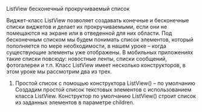 ListView бесконечный прокручиваемый список

Виджет-класс ListView позволяет создавать конечные и бесконечные списки виджетов и делает их прокручиваемыми, если они не помещаются на экране или в отведенной для них области.
Под бесконечным списком мы будем понимать список элементов, который пополняется по мере необходимости, в нашем уроке – когда существующие элементы уже отображены. В мобильных приложениях такие списки повсюду: новостные ленты, списки сообщений, фотогалереи и т.п.
Класс ListView имеет несколько конструкторов, в этом уроке мы рассмотрим два из трех.
1. Простой список с помощью конструктора ListView() – по умолчанию
Создадим простой список текстовых элементов с использованием класса ListView.
Конструктор по умолчанию ListView() строит список из заданных элементов в параметре children.

